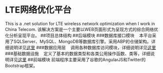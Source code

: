 # LTE网络优化平台
This is a .net solution for LTE wireless network optimization when I work in China Telecom.
该解决方案是一个主要以WEB页面形式为呈现方式的综合网络优化分析呈现平台。
##项目总体结构
##后端模块
###数据库接口模块
    本平台采用了SQLServer、MySQL、MongoDB等数据库引擎。采用ABP的仓储架构。详细说明详见[这里](https://github.com/ouyh18/LtePlatform/blob/master/Databases.md)
###数据应用层
    调用各种数据库访问模块，详细说明详见[这里](https://github.com/ouyh18/LtePlatform/blob/master/Evaluations.md)
###基础数据设施
    定义了基本的数据类型和各类公用操作函数、类等，详细说明详见[这里](https://github.com/ouyh18/LtePlatform/blob/master/Infrastructure.md)
##前端模块
    前端程序主要采用了谷歌的AngularJS和Twitter的Bootstrap框架。
